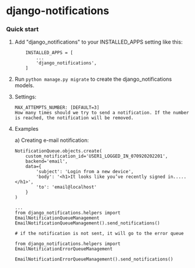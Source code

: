 
# django-notifications

### Quick start


1. Add "django_notifications" to your INSTALLED_APPS setting like this:
    ```
        INSTALLED_APPS = [
            ...
            'django_notifications',
        ]
    ```

1. Run `python manage.py migrate` to create the django_notifications models.

1. Settings:
    ```
    MAX_ATTEMPTS_NUMBER: [DEFAULT=3] 
    How many times should we try to send a notification. If the number is reached, the notification will be removed.
   ```

1. Examples
 
    a) Creating e-mail notification:
    ```python3
    NotificationQueue.objects.create(
        custom_notification_id='USER1_LOGGED_IN_070920202201', 
        backend='email', 
        data={
            'subject': 'Login from a new device', 
            'body': '<h1>It looks like you’ve recently signed in.....</h1>', 
            'to': 'email@localhost'
        }
    )
   
   ...
   from django_notifications.helpers import EmailNotificationQueueManagement
   EmailNotificationQueueManagement().send_notifications()
   
   # if the notification is not sent, it will go to the error queue
   
   from django_notifications.helpers import EmailNotificationErrorQueueManagement
   
   EmailNotificationErrorQueueManagement().send_notifications()
    ```